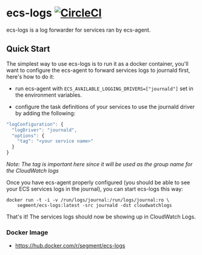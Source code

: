 # ecs-logs [![CircleCI](https://circleci.com/gh/segmentio/ecs-logs.svg?style=shield)](https://circleci.com/gh/segmentio/ecs-logs)

ecs-logs is a log forwarder for services ran by ecs-agent.

## Quick Start

The simplest way to use ecs-logs is to run it as a docker container, you'll want
to configure the ecs-agent to forward services logs to journald first, here's
how to do it:

- run ecs-agent with `ECS_AVAILABLE_LOGGING_DRIVERS=["journald"]` set in the
environment variables.

- configure the task definitions of your services to use the journald driver by
adding the following:
```js
"logConfiguration": {
  "logDriver": "journald",
  "options": {
    "tag": "<your service name>"
  }
}
```
*Note: The tag is important here since it will be used as the group name for the
CloudWatch logs*

Once you have ecs-agent properly configured (you should be able to see your ECS
services logs in the journal), you can start ecs-logs this way:
```
docker run -t -i -v /run/logs/journal:/run/logs/journal:ro \
    segment/ecs-logs:latest -src journald -dst cloudwatchlogs
```
That's it! The services logs should now be showing up in CloudWatch Logs.

### Docker Image

- https://hub.docker.com/r/segment/ecs-logs
